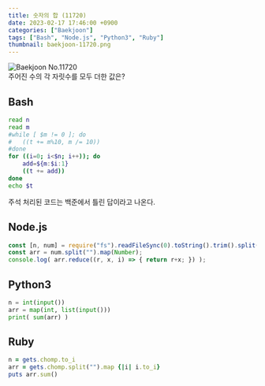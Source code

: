 ```yaml
---
title: 숫자의 합 (11720)
date: 2023-02-17 17:46:00 +0900
categories: ["Baekjoon"]
tags: ["Bash", "Node.js", "Python3", "Ruby"]
thumbnail: baekjoon-11720.png
---
```


![Baekjoon No.11720](baekjoon-11720.png)  
주어진 수의 각 자릿수를 모두 더한 값은?

## Bash
```bash
read n
read m
#while [ $m != 0 ]; do
#	((t += m%10, m /= 10))
#done
for ((i=0; i<$n; i++)); do
	add=${m:$i:1}
	((t += add))
done
echo $t
```
주석 처리된 코드는 백준에서 틀린 답이라고 나온다.

## Node.js
```javascript
const [n, num] = require("fs").readFileSync(0).toString().trim().split("\n");
const arr = num.split("").map(Number);
console.log( arr.reduce((r, x, i) => { return r+x; }) );
```

## Python3
```python
n = int(input())
arr = map(int, list(input()))
print( sum(arr) )
```

## Ruby
```ruby
n = gets.chomp.to_i
arr = gets.chomp.split("").map {|i| i.to_i}
puts arr.sum()
```
